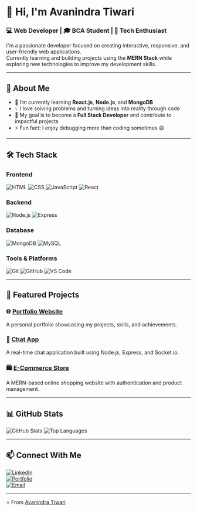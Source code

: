 # 👋 Hi, I'm Avanindra Tiwari

### 💻 Web Developer | 🎓 BCA Student | 🚀 Tech Enthusiast  

I'm a passionate developer focused on creating interactive, responsive, and user-friendly web applications.  
Currently learning and building projects using the **MERN Stack** while exploring new technologies to improve my development skills.

---

## 🧠 About Me  
- 🌱 I’m currently learning **React.js**, **Node.js**, and **MongoDB**  
- 💡 I love solving problems and turning ideas into reality through code  
- 🎯 My goal is to become a **Full Stack Developer** and contribute to impactful projects  
- ⚡ Fun fact: I enjoy debugging more than coding sometimes 😄  

---

## 🛠️ Tech Stack  

### Frontend  
![HTML](https://img.shields.io/badge/-HTML5-E34F26?logo=html5&logoColor=white)
![CSS](https://img.shields.io/badge/-CSS3-1572B6?logo=css3)
![JavaScript](https://img.shields.io/badge/-JavaScript-F7DF1E?logo=javascript&logoColor=black)
![React](https://img.shields.io/badge/-React-61DAFB?logo=react&logoColor=black)

### Backend  
![Node.js](https://img.shields.io/badge/-Node.js-339933?logo=node.js&logoColor=white)
![Express](https://img.shields.io/badge/-Express-000000?logo=express&logoColor=white)

### Database  
![MongoDB](https://img.shields.io/badge/-MongoDB-47A248?logo=mongodb&logoColor=white)
![MySQL](https://img.shields.io/badge/-MySQL-4479A1?logo=mysql&logoColor=white)

### Tools & Platforms  
![Git](https://img.shields.io/badge/-Git-F05032?logo=git&logoColor=white)
![GitHub](https://img.shields.io/badge/-GitHub-181717?logo=github)
![VS Code](https://img.shields.io/badge/-VS_Code-0078D4?logo=visual-studio-code&logoColor=white)

---

## 📂 Featured Projects  

### 🌐 [Portfolio Website](https://github.com/username/portfolio)
A personal portfolio showcasing my projects, skills, and achievements.

### 💬 [Chat App](https://github.com/username/chat-app)
A real-time chat application built using Node.js, Express, and Socket.io.

### 🛍️ [E-Commerce Store](https://github.com/username/ecommerce)
A MERN-based online shopping website with authentication and product management.

---

## 📊 GitHub Stats  

![GitHub Stats](https://github-readme-stats.vercel.app/api?username=username&show_icons=true&theme=radical)
![Top Languages](https://github-readme-stats.vercel.app/api/top-langs/?username=username&layout=compact&theme=radical)

---

## 📫 Connect With Me  

[![LinkedIn](https://img.shields.io/badge/-LinkedIn-blue?logo=linkedin&logoColor=white)](https://linkedin.com/in/username)  
[![Portfolio](https://img.shields.io/badge/-Portfolio-000?logo=vercel&logoColor=white)](https://your-portfolio-link.com)  
[![Email](https://img.shields.io/badge/-Email-D14836?logo=gmail&logoColor=white)](mailto:your-email@gmail.com)

---

⭐️ From [Avanindra Tiwari](https://github.com/username)
